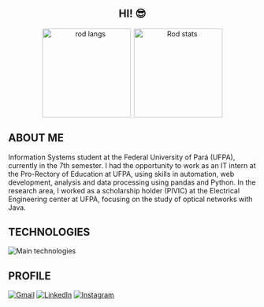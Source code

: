 <div align="center">
  
  ## HI! 😎
  
  <div align="center" style="display:flex;gap:0.4rem;flex-wrap:wrap;justify-content:center;align-items:center">
    <img
      src="https://github-readme-stats.vercel.app/api/top-langs/?username=rodrigoalmeida2&layout=compact&langs_count=8&theme=dracula&hide=html,css,blade"
      height="180em"
      title="rod langs"
    />
    <img
      src="https://github-readme-stats.vercel.app/api?username=rodrigoalmeida2&show_icons=true&theme=dracula&include_all_commits=true&count_private=true"
      height="180em"
      title="Rod stats"
    />
  </div>
</div>

## ABOUT ME

Information Systems student at the Federal University of Pará (UFPA), currently in the 7th semester. I had the opportunity to work as an IT intern at the Pro-Rectory of Education at UFPA, using skills in automation, web development, analysis and data processing using pandas and Python. In the research area, I worked as a scholarship holder (PIVIC) at the Electrical Engineering center at UFPA, focusing on the study of optical networks with Java.

## TECHNOLOGIES

![Main technologies](https://go-skill-icons.vercel.app/api/icons?i=py,pandas,huggingface,langchain,django,tensorflow,java,mysql,mongodb,postgresql,azure,docker,aws,linux,azure,js,html,css,react,nodejs,php,c,gcp)

## PROFILE

<p align="left">
  <a href="mailto:rodrigoalmeida350.ra@gmail.com" title="Gmail">
  <img src="https://img.shields.io/badge/-Gmail-FF0000?style=flat-square&labelColor=FF0000&logo=gmail&logoColor=white&link=LINK-DO-SEU-GMAIL" alt="Gmail"/></a>
  <a href="https://www.linkedin.com/in/rodrigo101/" title="LinkedIn">
  <img src="https://img.shields.io/badge/-Linkedin-0e76a8?style=flat-square&logo=Linkedin&logoColor=white&link=LINK-DO-SEU-LINKEDIN" alt="LinkedIn"/></a>
  <a href="https://www.instagram.com/rodrigoalmeida2k/" title="Instagram">
  <img src="https://img.shields.io/badge/-Instagram-DF0174?style=flat-square&labelColor=DF0174&logo=instagram&logoColor=white&link=LINK-DO-SEU-INSTAGRAM" alt="Instagram"/></a>
</p>
